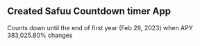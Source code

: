 ## Created Safuu Countdown timer App

Counts down until the end of first year (Feb 28, 2023) when APY 383,025.80% changes
